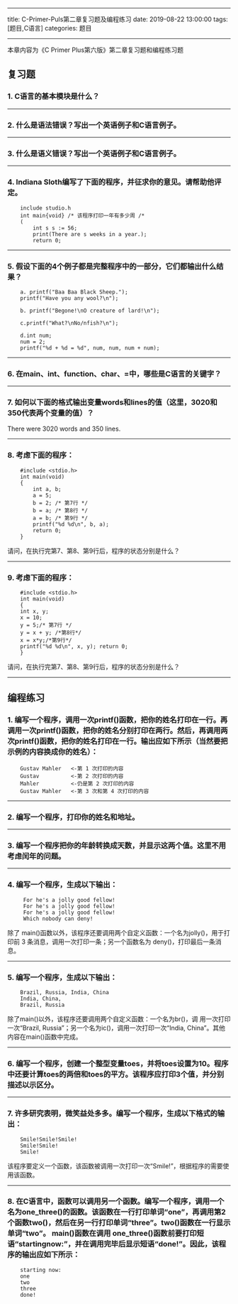 ﻿---

title: C-Primer-Puls第二章复习题及编程练习
date: 2019-08-22 13:00:00
tags: [题目,C语言]
categories: 题目

---


本章内容为《C Primer Plus第六版》第二章复习题和编程练习题

## 复习题

### 1. C语言的基本模块是什么？

----------

### 2. 什么是语法错误？写出一个英语例子和C语言例子。

----------

### 3. 什么是语义错误？写出一个英语例子和C语言例子。

<!--more-->

----------

### 4. Indiana Sloth编写了下面的程序，并征求你的意见。请帮助他评定。


        include studio.h
        int main{void} /* 该程序打印一年有多少周 /*
        (
            int s s := 56;
            print(There are s weeks in a year.);
            return 0;

----------

### 5. 假设下面的4个例子都是完整程序中的一部分，它们都输出什么结果？

        a. printf("Baa Baa Black Sheep.");
        printf("Have you any wool?\n");

        b. printf("Begone!\nO creature of lard!\n");

        c.printf("What?\nNo/nfish?\n");

        d.int num;
        num = 2;
        printf("%d + %d = %d", num, num, num + num);

----------

### 6. 在main、int、function、char、=中，哪些是C语言的关键字？

----------

### 7. 如何以下面的格式输出变量words和lines的值（这里，3020和350代表两个变量的值）？
There were 3020 words and 350 lines.

----------

### 8. 考虑下面的程序：

        #include <stdio.h>
        int main(void)
        {
            int a, b;
            a = 5;
            b = 2; /* 第7行 */
            b = a; /* 第8行 */
            a = b; /* 第9行 */
            printf("%d %d\n", b, a);
            return 0;
        }

 请问，在执行完第7、第8、第9行后，程序的状态分别是什么？

 ----------

### 9. 考虑下面的程序：

        #include <stdio.h>
        int main(void)
        {
        int x, y;
        x = 10;
        y = 5;/* 第7行 */
        y = x + y; /*第8行*/
        x = x*y;/*第9行*/
        printf("%d %d\n", x, y); return 0;
        }
请问，在执行完第7、第8、第9行后，程序的状态分别是什么？

----------


## 编程练习

### 1. 编写一个程序，调用一次printf()函数，把你的姓名打印在一行。再调用一次printf()函数，把你的姓名分别打印在两行。然后，再调用两次printf()函数，把你的姓名打印在一行。输出应如下所示（当然要把示例的内容换成你的姓名）：

        Gustav Mahler   <-第 1 次打印的内容
        Gustav          <-第 2 次打印的内容
        Mahler          <-仍是第 2 次打印的内容
        Gustav Mahler   <-第 3 次和第 4 次打印的内容

----------

### 2. 编写一个程序，打印你的姓名和地址。

----------

### 3. 编写一个程序把你的年龄转换成天数，并显示这两个值。这里不用考虑闰年的问题。

----------

### 4. 编写一个程序，生成以下输出：

         For he's a jolly good fellow!
         For he's a jolly good fellow!
         For he's a jolly good fellow!
         Which nobody can deny!

 除了 main()函数以外，该程序还要调用两个自定义函数：一个名为jolly()，用于打印前 3 条消息，调用一次打印一条；另一个函数名为 deny()，打印最后一条消息。

----------

### 5. 编写一个程序，生成以下输出：

        Brazil, Russia, India, China
        India, China,
        Brazil, Russia

除了main()以外，该程序还要调用两个自定义函数：一个名为br()，调
用一次打印一次“Brazil, Russia”；另一个名为ic()，调用一次打印一次“India, China”。其他内容在main()函数中完成。

----------

### 6. 编写一个程序，创建一个整型变量toes，并将toes设置为10。程序中还要计算toes的两倍和toes的平方。该程序应打印3个值，并分别描述以示区分。

----------

### 7. 许多研究表明，微笑益处多多。编写一个程序，生成以下格式的输出：

        Smile!Smile!Smile!
        Smile!Smile!
        Smile!

该程序要定义一个函数，该函数被调用一次打印一次“Smile!”，根据程序的需要使用该函数。

----------

### 8. 在C语言中，函数可以调用另一个函数。编写一个程序，调用一个名为one_three()的函数。该函数在一行打印单词“one”，再调用第2个函数two()，然后在另一行打印单词“three”。two()函数在一行显示单词“two”。 main()函数在调用 one_three()函数前要打印短语“startingnow:”，并在调用完毕后显示短语“done!”。因此，该程序的输出应如下所示：
        starting now:
        one
        two
        three
        done!
